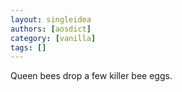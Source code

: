 ```yaml
---
layout: singleidea
authors: [aosdict]
category: [vanilla]
tags: []
---
```

Queen bees drop a few killer bee eggs.
